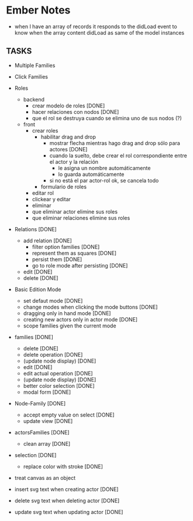 # Ember Notes

* when I have an array of records it responds to the didLoad event to
  know when the array content didLoad as same of the model instances

## TASKS

* Multiple Families

* Click Families

* Roles
  * backend
    * crear modelo de roles [DONE]
    * hacer relaciones con nodos [DONE]
    * que el rol se destruya cuando se elimina uno de sus nodos (?)
  * front
    * crear roles
      * habilitar drag and drop
        * mostrar flecha mientras hago drag and drop sólo para actores [DONE]
        * cuando la suelto, debe crear el rol correspondiente entre el actor y
          la relación
          * le asigna un nombre automáticamente
          * lo guarda automáticamente
        * si no está el par actor-rol ok, se cancela todo
      * formulario de roles
    * editar rol
    * clickear y editar
    * eliminar
    * que eliminar actor elimine sus roles
    * que eliminar relaciones elimine sus roles

* Relations [DONE]
  * add relation [DONE]
    * filter option families [DONE]
    * represent them as squares [DONE]
    * persist them [DONE]
    * go to role mode after persisting [DONE]
  * edit [DONE]
  * delete [DONE]

* Basic Edition Mode
  * set defaut mode [DONE]
  * change modes when clicking the mode buttons [DONE]
  * dragging only in hand mode [DONE]
  * creating new actors only in actor mode [DONE]
  * scope families given the current mode

* families [DONE]
  * delete [DONE]
   * delete operation [DONE]
   * (update node display) [DONE]
  * edit [DONE]
   * edit actual operation [DONE]
   * (update node display) [DONE]
  * better color selection [DONE]
  * modal form [DONE]
* Node-Family [DONE]
  * accept empty value on select [DONE]
  * update view [DONE]
* actorsFamilies [DONE]
  * clean array [DONE]
* selection [DONE]
  * replace color with stroke [DONE]

* treat canvas as an object

* insert svg text when creating actor [DONE]
* delete svg text when deleting actor [DONE]
* update svg text when updating actor [DONE]
